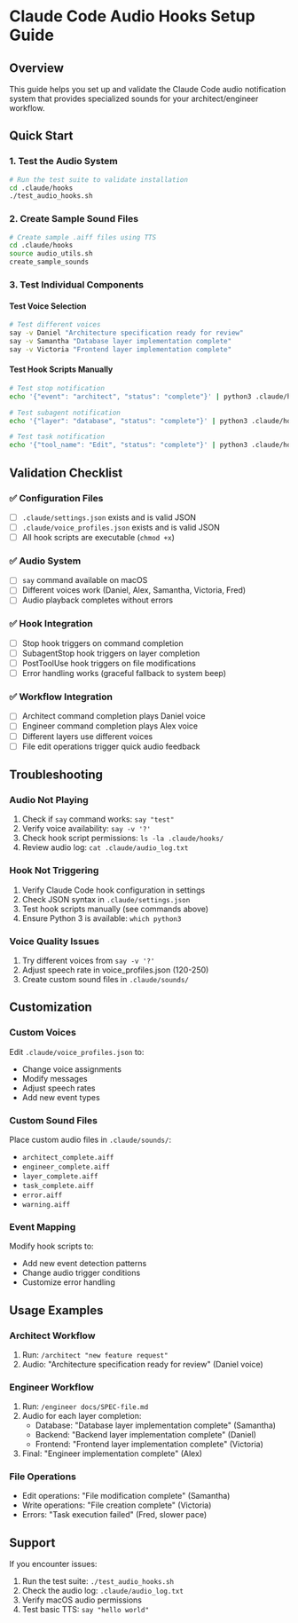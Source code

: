 # Claude Code Audio Hooks Setup Guide

## Overview
This guide helps you set up and validate the Claude Code audio notification system that provides specialized sounds for your architect/engineer workflow.

## Quick Start

### 1. Test the Audio System
```bash
# Run the test suite to validate installation
cd .claude/hooks
./test_audio_hooks.sh
```

### 2. Create Sample Sound Files
```bash
# Create sample .aiff files using TTS
cd .claude/hooks
source audio_utils.sh
create_sample_sounds
```

### 3. Test Individual Components

#### Test Voice Selection
```bash
# Test different voices
say -v Daniel "Architecture specification ready for review"
say -v Samantha "Database layer implementation complete"
say -v Victoria "Frontend layer implementation complete"
```

#### Test Hook Scripts Manually
```bash
# Test stop notification
echo '{"event": "architect", "status": "complete"}' | python3 .claude/hooks/stop_notification.py

# Test subagent notification  
echo '{"layer": "database", "status": "complete"}' | python3 .claude/hooks/subagent_notification.py

# Test task notification
echo '{"tool_name": "Edit", "status": "complete"}' | python3 .claude/hooks/task_notification.py
```

## Validation Checklist

### ✅ Configuration Files
- [ ] `.claude/settings.json` exists and is valid JSON
- [ ] `.claude/voice_profiles.json` exists and is valid JSON
- [ ] All hook scripts are executable (`chmod +x`)

### ✅ Audio System
- [ ] `say` command available on macOS
- [ ] Different voices work (Daniel, Alex, Samantha, Victoria, Fred)
- [ ] Audio playback completes without errors

### ✅ Hook Integration
- [ ] Stop hook triggers on command completion
- [ ] SubagentStop hook triggers on layer completion
- [ ] PostToolUse hook triggers on file modifications
- [ ] Error handling works (graceful fallback to system beep)

### ✅ Workflow Integration
- [ ] Architect command completion plays Daniel voice
- [ ] Engineer command completion plays Alex voice
- [ ] Different layers use different voices
- [ ] File edit operations trigger quick audio feedback

## Troubleshooting

### Audio Not Playing
1. Check if `say` command works: `say "test"`
2. Verify voice availability: `say -v '?'`
3. Check hook script permissions: `ls -la .claude/hooks/`
4. Review audio log: `cat .claude/audio_log.txt`

### Hook Not Triggering
1. Verify Claude Code hook configuration in settings
2. Check JSON syntax in `.claude/settings.json`
3. Test hook scripts manually (see commands above)
4. Ensure Python 3 is available: `which python3`

### Voice Quality Issues
1. Try different voices from `say -v '?'`
2. Adjust speech rate in voice_profiles.json (120-250)
3. Create custom sound files in `.claude/sounds/`

## Customization

### Custom Voices
Edit `.claude/voice_profiles.json` to:
- Change voice assignments
- Modify messages
- Adjust speech rates
- Add new event types

### Custom Sound Files
Place custom audio files in `.claude/sounds/`:
- `architect_complete.aiff`
- `engineer_complete.aiff`
- `layer_complete.aiff`
- `task_complete.aiff`
- `error.aiff`
- `warning.aiff`

### Event Mapping
Modify hook scripts to:
- Add new event detection patterns
- Change audio trigger conditions
- Customize error handling

## Usage Examples

### Architect Workflow
1. Run: `/architect "new feature request"`
2. Audio: "Architecture specification ready for review" (Daniel voice)

### Engineer Workflow  
1. Run: `/engineer docs/SPEC-file.md`
2. Audio for each layer completion:
   - Database: "Database layer implementation complete" (Samantha)
   - Backend: "Backend layer implementation complete" (Daniel)
   - Frontend: "Frontend layer implementation complete" (Victoria)
3. Final: "Engineer implementation complete" (Alex)

### File Operations
- Edit operations: "File modification complete" (Samantha)
- Write operations: "File creation complete" (Victoria)
- Errors: "Task execution failed" (Fred, slower pace)

## Support

If you encounter issues:
1. Run the test suite: `./test_audio_hooks.sh`
2. Check the audio log: `.claude/audio_log.txt`
3. Verify macOS audio permissions
4. Test basic TTS: `say "hello world"`
